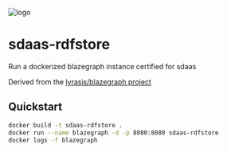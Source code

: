 ![logo](http://linkeddata.center/resources/v4/logo/Logo-colori-trasp_oriz-640x220.png)

# sdaas-rdfstore
Run a dockerized blazegraph instance certified for sdaas

Derived from the [lyrasis/blazegraph project](https://github.com/lyrasis/docker-blazegraph) 

## Quickstart

```bash
docker build -t sdaas-rdfstore .
docker run --name blazegraph -d -p 8080:8080 sdaas-rdfstore
docker logs -f blazegraph
```
